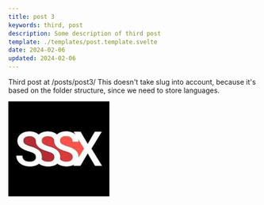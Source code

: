 ```yaml
---
title: post 3
keywords: third, post
description: Some description of third post
template: ./templates/post.template.svelte
date: 2024-02-06
updated: 2024-02-06
---
```


Third post at /posts/post3/
This doesn't take slug into account, because it's based on the folder structure, since we need to store languages.

![logo](./logo.jpeg)
